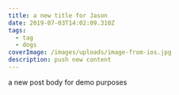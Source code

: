 ```yaml
---
title: a new title for Jason
date: 2019-07-03T14:02:09.310Z
tags:
  - tag
  - dogs
coverImage: /images/uploads/image-from-ios.jpg
description: push new content
---
```

a new post body for demo purposes
